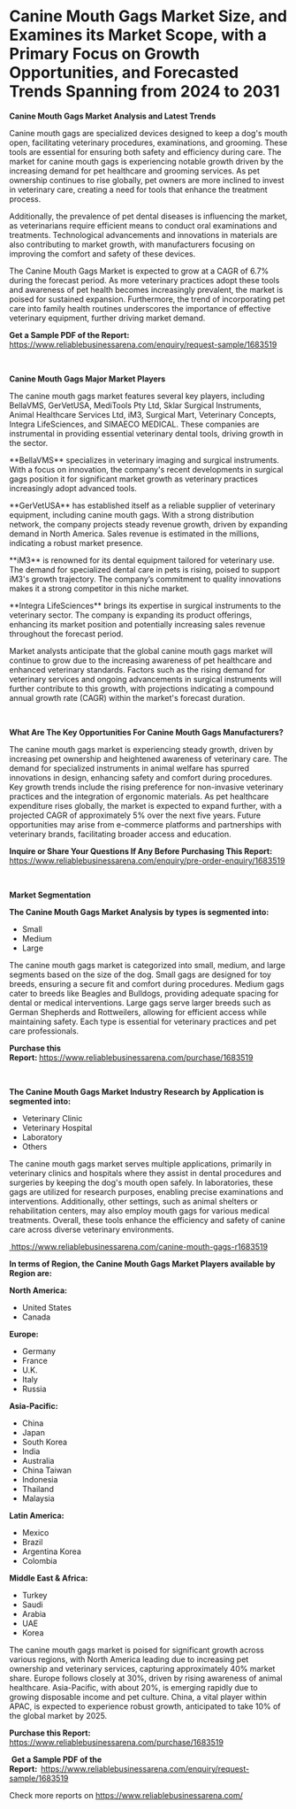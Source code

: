 <p><h1>Canine Mouth Gags Market Size, and Examines its Market Scope, with a Primary Focus on Growth Opportunities, and Forecasted Trends Spanning from 2024 to 2031</h1></p><p><strong>Canine Mouth Gags Market Analysis and Latest Trends</strong></p>
<p><p>Canine mouth gags are specialized devices designed to keep a dog's mouth open, facilitating veterinary procedures, examinations, and grooming. These tools are essential for ensuring both safety and efficiency during care. The market for canine mouth gags is experiencing notable growth driven by the increasing demand for pet healthcare and grooming services. As pet ownership continues to rise globally, pet owners are more inclined to invest in veterinary care, creating a need for tools that enhance the treatment process.</p><p>Additionally, the prevalence of pet dental diseases is influencing the market, as veterinarians require efficient means to conduct oral examinations and treatments. Technological advancements and innovations in materials are also contributing to market growth, with manufacturers focusing on improving the comfort and safety of these devices. </p><p>The Canine Mouth Gags Market is expected to grow at a CAGR of 6.7% during the forecast period. As more veterinary practices adopt these tools and awareness of pet health becomes increasingly prevalent, the market is poised for sustained expansion. Furthermore, the trend of incorporating pet care into family health routines underscores the importance of effective veterinary equipment, further driving market demand.</p></p>
<p><strong>Get a Sample PDF of the Report:&nbsp;</strong> <a href="https://www.reliablebusinessarena.com/enquiry/request-sample/1683519?utm_campaign=1909&utm_medium=2&utm_source=Github&utm_content=ia&utm_term=30122024&utm_id=canine-mouth-gags">https://www.reliablebusinessarena.com/enquiry/request-sample/1683519</a></p>
<p>&nbsp;</p>
<p><strong>Canine Mouth Gags Major Market Players</strong></p>
<p><p>The canine mouth gags market features several key players, including BellaVMS, GerVetUSA, MediTools Pty Ltd, Sklar Surgical Instruments, Animal Healthcare Services Ltd, iM3, Surgical Mart, Veterinary Concepts, Integra LifeSciences, and SIMAECO MEDICAL. These companies are instrumental in providing essential veterinary dental tools, driving growth in the sector.</p><p>**BellaVMS** specializes in veterinary imaging and surgical instruments. With a focus on innovation, the company's recent developments in surgical gags position it for significant market growth as veterinary practices increasingly adopt advanced tools. </p><p>**GerVetUSA** has established itself as a reliable supplier of veterinary equipment, including canine mouth gags. With a strong distribution network, the company projects steady revenue growth, driven by expanding demand in North America. Sales revenue is estimated in the millions, indicating a robust market presence.</p><p>**iM3** is renowned for its dental equipment tailored for veterinary use. The demand for specialized dental care in pets is rising, poised to support iM3's growth trajectory. The company’s commitment to quality innovations makes it a strong competitor in this niche market.</p><p>**Integra LifeSciences** brings its expertise in surgical instruments to the veterinary sector. The company is expanding its product offerings, enhancing its market position and potentially increasing sales revenue throughout the forecast period.</p><p>Market analysts anticipate that the global canine mouth gags market will continue to grow due to the increasing awareness of pet healthcare and enhanced veterinary standards. Factors such as the rising demand for veterinary services and ongoing advancements in surgical instruments will further contribute to this growth, with projections indicating a compound annual growth rate (CAGR) within the market's forecast duration.</p></p>
<p>&nbsp;</p>
<p><strong>What Are The Key Opportunities For Canine Mouth Gags Manufacturers?</strong></p>
<p><p>The canine mouth gags market is experiencing steady growth, driven by increasing pet ownership and heightened awareness of veterinary care. The demand for specialized instruments in animal welfare has spurred innovations in design, enhancing safety and comfort during procedures. Key growth trends include the rising preference for non-invasive veterinary practices and the integration of ergonomic materials. As pet healthcare expenditure rises globally, the market is expected to expand further, with a projected CAGR of approximately 5% over the next five years. Future opportunities may arise from e-commerce platforms and partnerships with veterinary brands, facilitating broader access and education.</p></p>
<p><strong>Inquire or Share Your Questions If Any Before Purchasing This Report:</strong> <a href="https://www.reliablebusinessarena.com/enquiry/pre-order-enquiry/1683519?utm_campaign=1909&utm_medium=2&utm_source=Github&utm_content=ia&utm_term=30122024&utm_id=canine-mouth-gags">https://www.reliablebusinessarena.com/enquiry/pre-order-enquiry/1683519</a></p>
<p>&nbsp;</p>
<p><strong>Market Segmentation</strong></p>
<p><strong>The Canine Mouth Gags Market Analysis by types is segmented into:</strong></p>
<p><ul><li>Small</li><li>Medium</li><li>Large</li></ul></p>
<p><p>The canine mouth gags market is categorized into small, medium, and large segments based on the size of the dog. Small gags are designed for toy breeds, ensuring a secure fit and comfort during procedures. Medium gags cater to breeds like Beagles and Bulldogs, providing adequate spacing for dental or medical interventions. Large gags serve larger breeds such as German Shepherds and Rottweilers, allowing for efficient access while maintaining safety. Each type is essential for veterinary practices and pet care professionals.</p></p>
<p><strong>Purchase this Report:&nbsp;</strong><a href="https://www.reliablebusinessarena.com/purchase/1683519?utm_campaign=1909&utm_medium=2&utm_source=Github&utm_content=ia&utm_term=30122024&utm_id=canine-mouth-gags">https://www.reliablebusinessarena.com/purchase/1683519</a></p>
<p>&nbsp;</p>
<p><strong>The Canine Mouth Gags Market Industry Research by Application is segmented into:</strong></p>
<p><ul><li>Veterinary Clinic</li><li>Veterinary Hospital</li><li>Laboratory</li><li>Others</li></ul></p>
<p><p>The canine mouth gags market serves multiple applications, primarily in veterinary clinics and hospitals where they assist in dental procedures and surgeries by keeping the dog's mouth open safely. In laboratories, these gags are utilized for research purposes, enabling precise examinations and interventions. Additionally, other settings, such as animal shelters or rehabilitation centers, may also employ mouth gags for various medical treatments. Overall, these tools enhance the efficiency and safety of canine care across diverse veterinary environments.</p></p>
<p><a href="https://www.reliablebusinessarena.com/canine-mouth-gags-r1683519?utm_campaign=1909&utm_medium=2&utm_source=Github&utm_content=ia&utm_term=30122024&utm_id=canine-mouth-gags">&nbsp;https://www.reliablebusinessarena.com/canine-mouth-gags-r1683519</a></p>
<p><strong>In terms of Region, the Canine Mouth Gags Market Players available by Region are:</strong></p>
<p>
    <p> <strong> North America: </strong>
        <ul>
            <li>United States</li>
            <li>Canada</li>
        </ul>
        </p> 
    <p> <strong> Europe: </strong>
        <ul>
            <li>Germany</li>
            <li>France</li>
            <li>U.K.</li>
            <li>Italy</li>
            <li>Russia</li>
        </ul>
        </p> 
    <p> <strong> Asia-Pacific: </strong>
        <ul>
            <li>China</li>
            <li>Japan</li>
            <li>South Korea</li>
            <li>India</li>
            <li>Australia</li>
            <li>China Taiwan</li>
            <li>Indonesia</li>
            <li>Thailand</li>
            <li>Malaysia</li>
        </ul>
        </p> 
    <p> <strong> Latin America: </strong>
        <ul>
            <li>Mexico</li>
            <li>Brazil</li>
            <li>Argentina Korea</li>
            <li>Colombia</li>
        </ul>
        </p> 
    <p> <strong> Middle East & Africa: </strong>
        <ul>
            <li>Turkey</li>
            <li>Saudi</li>
            <li>Arabia</li>
            <li>UAE</li>
            <li>Korea</li>
        </ul>
    </p>
    </p>
<p><p>The canine mouth gags market is poised for significant growth across various regions, with North America leading due to increasing pet ownership and veterinary services, capturing approximately 40% market share. Europe follows closely at 30%, driven by rising awareness of animal healthcare. Asia-Pacific, with about 20%, is emerging rapidly due to growing disposable income and pet culture. China, a vital player within APAC, is expected to experience robust growth, anticipated to take 10% of the global market by 2025.</p></p>
<p><strong>Purchase this Report: </strong><a href="https://www.reliablebusinessarena.com/purchase/1683519?utm_campaign=1909&utm_medium=2&utm_source=Github&utm_content=ia&utm_term=30122024&utm_id=canine-mouth-gags">https://www.reliablebusinessarena.com/purchase/1683519</a></p>
<p>&nbsp;<strong>Get a Sample PDF of the Report:&nbsp;&nbsp;</strong><a href="https://www.reliablebusinessarena.com/enquiry/request-sample/1683519?utm_campaign=1909&utm_medium=2&utm_source=Github&utm_content=ia&utm_term=30122024&utm_id=canine-mouth-gags">https://www.reliablebusinessarena.com/enquiry/request-sample/1683519</a></p>
<p><strong></strong></p>
<p>Check more reports on <a href="https://www.reliablebusinessarena.com/?utm_campaign=1909&utm_medium=2&utm_source=Github&utm_content=ia&utm_term=30122024&utm_id=canine-mouth-gags">https://www.reliablebusinessarena.com/</a></p>